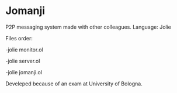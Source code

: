 # Jomanji
P2P messaging system made with other colleagues. 
Language: Jolie

Files order:

-jolie monitor.ol

-jolie server.ol

-jolie jomanji.ol 

Develeped because of an exam at University of Bologna.
